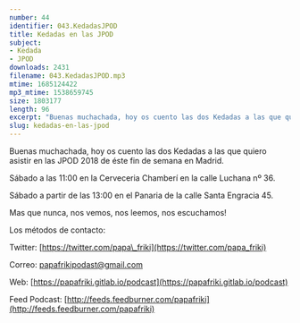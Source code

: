 ```yaml
---
number: 44
identifier: 043.KedadasJPOD
title: Kedadas en las JPOD
subject:
- Kedada
- JPOD
downloads: 2431
filename: 043.KedadasJPOD.mp3
mtime: 1685124422
mp3_mtime: 1538659745
size: 1803177
length: 96
excerpt: "Buenas muchachada, hoy os cuento las dos Kedadas a las que quiero asistir en las JPOD 2018 de éste fin de semana en Madrid.  \n\nSábado a las 11:00 en la Cerveceria Chamberí en la calle Luchana nº 36.\n\nSábado a partir de las 13:00 en el Panaria de la calle Santa Engracia 45."
slug: kedadas-en-las-jpod
---
```

Buenas muchachada, hoy os cuento las dos Kedadas a las que quiero asistir en las JPOD 2018 de éste fin de semana en Madrid.

Sábado a las 11:00 en la Cerveceria Chamberí en la calle Luchana nº 36.

Sábado a partir de las 13:00 en el Panaria de la calle Santa Engracia 45.

Mas que nunca, nos vemos, nos leemos, nos escuchamos!

Los métodos de contacto:

Twitter: [https://twitter.com/papa\_friki](https://twitter.com/papa_friki)

Correo: [papafrikipodast@gmail.com](https://archive.org/details/papafrikipodast@gmail.com)

Web: [https://papafriki.gitlab.io/podcast](https://papafriki.gitlab.io/podcast)

Feed Podcast: [http://feeds.feedburner.com/papafriki](http://feeds.feedburner.com/papafriki)